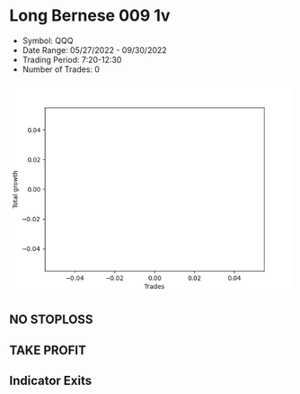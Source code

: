# Long Bernese 009 1v 
- Symbol: QQQ
- Date Range: 05/27/2022 - 09/30/2022
- Trading Period: 7:20-12:30
- Number of Trades: 0

![Plot](LongBernese0091vQQQ.png)
## NO STOPLOSS










## TAKE PROFIT






## Indicator Exits
